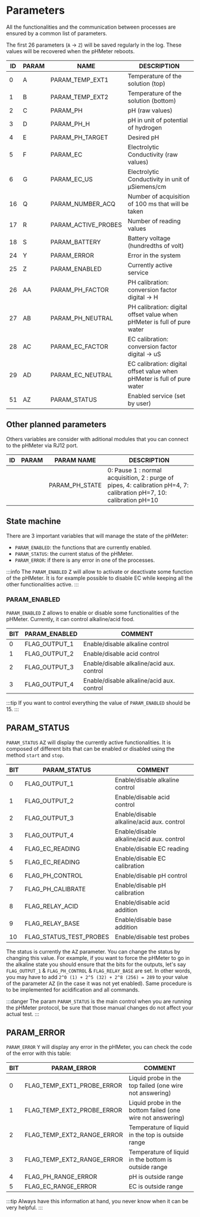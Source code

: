 # Parameters

All the functionalities and the communication between processes are ensured by a common list of parameters.

The first 26 parameters (`A` -> `Z`) will be saved regularly in the log. These values will be recovered when the pHMeter reboots.

| ID  | PARAM | NAME                | DESCRIPTION                                                             |
| --- | ----- | ------------------- | ----------------------------------------------------------------------- |
| 0   | A     | PARAM_TEMP_EXT1     | Temperature of the solution (top)                                       |
| 1   | B     | PARAM_TEMP_EXT2     | Temperature of the solution (bottom)                                    |
| 2   | C     | PARAM_PH            | pH (raw values)                                                         |
| 3   | D     | PARAM_PH_H          | pH in unit of potential of hydrogen                                     |
| 4   | E     | PARAM_PH_TARGET     | Desired pH                                                              |
| 5   | F     | PARAM_EC            | Electrolytic Conductivity (raw values)                                  |
| 6   | G     | PARAM_EC_US         | Electrolytic Conductivity in unit of &mu;Siemens/cm                     |
| 16  | Q     | PARAM_NUMBER_ACQ    | Number of acquisition of 100 ms that will be taken                      |
| 17  | R     | PARAM_ACTIVE_PROBES | Number of reading values                                                |
| 18  | S     | PARAM_BATTERY       | Battery voltage (hundredths of volt)                                    |
| 24  | Y     | PARAM_ERROR         | Error in the system                                                     |
| 25  | Z     | PARAM_ENABLED       | Currently active service                                                |
| 26  | AA    | PARAM_PH_FACTOR     | PH calibration: conversion factor digital -> H                          |
| 27  | AB    | PARAM_PH_NEUTRAL    | PH calibration: digital offset value when pHMeter is full of pure water |
| 28  | AC    | PARAM_EC_FACTOR     | EC calibration: conversion factor digital -> uS                         |
| 29  | AD    | PARAM_EC_NEUTRAL    | EC calibration: digital offset value when pHMeter is full of pure water |
| 51  | AZ    | PARAM_STATUS        | Enabled service (set by user)                                           |

## Other planned parameters

Others variables are consider with aditional modules that you can connect to the pHMeter via RJ12 port.

| ID  | PARAM | PARAM NAME     | DESCRIPTION                                                                                                          |
| --- | ----- | -------------- | -------------------------------------------------------------------------------------------------------------------- |
|     |       | PARAM_PH_STATE | 0: Pause 1 : normal acquisition, 2 : purge of pipes, 4: calibration pH=4, 7: calibration pH=7, 10: calibration pH=10 |

## State machine

There are 3 important variables that will manage the state of the pHMeter:

- `PARAM_ENABLED`: the functions that are currently enabled.
- `PARAM_STATUS`: the current status of the pHMeter.
- `PARAM_ERROR`: if there is any error in one of the processes.

:::info
The `PARAM_ENABLED` <kbd>Z</kbd> will allow to activate or deactivate some function of the pHMeter. It is for example possible to disable EC while keeping all the other functionalities active.
:::

### PARAM_ENABLED

`PARAM_ENABLED` <kbd>Z</kbd> allows to enable or disable some functionalities of the pHMeter. Currently, it can control alkaline/acid food.

| BIT | PARAM_ENABLED | COMMENT                                   |
| --- | ------------- | ----------------------------------------- |
| 0   | FLAG_OUTPUT_1 | Enable/disable alkaline control           |
| 1   | FLAG_OUTPUT_2 | Enable/disable acid control               |
| 2   | FLAG_OUTPUT_3 | Enable/disable alkaline/acid aux. control |
| 3   | FLAG_OUTPUT_4 | Enable/disable alkaline/acid aux. control |

:::tip
If you want to control everything the value of `PARAM_ENABLED` should be 15.
:::

## PARAM_STATUS

`PARAM_STATUS` <kbd>AZ</kbd> will display the currently active functionalities. It is composed of different bits that can be enabled or disabled using the method `start` and `stop`.

| BIT | PARAM_STATUS            | COMMENT                                   |
| --- | ----------------------- | ----------------------------------------- |
| 0   | FLAG_OUTPUT_1           | Enable/disable alkaline control           |
| 1   | FLAG_OUTPUT_2           | Enable/disable acid control               |
| 2   | FLAG_OUTPUT_3           | Enable/disable alkaline/acid aux. control |
| 3   | FLAG_OUTPUT_4           | Enable/disable alkaline/acid aux. control |
| 4   | FLAG_EC_READING         | Enable/disable EC reading                 |
| 5   | FLAG_EC_READING         | Enable/disable EC calibration             |
| 6   | FLAG_PH_CONTROL         | Enable/disable pH control                 |
| 7   | FLAG_PH_CALIBRATE       | Enable/disable pH calibration             |
| 8   | FLAG_RELAY_ACID         | Enable/disable acid addition              |
| 9   | FLAG_RELAY_BASE         | Enable/disable base addition              |
| 10  | FLAG_STATUS_TEST_PROBES | Enable/disable test probes                |

The status is currently the <kbd>AZ</kbd> parameter. You can change the status by changing this value. For example, if you want to force the pHMeter to go in the alkaline state you should ensure that the bits for the outputs, let's say `FLAG_OUTPUT_1` & `FLAG_PH_CONTROL` & `FLAG_RELAY_BASE` are set. In other words, you may have to add `2^0 (1) + 2^5 (32) + 2^8 (256) = 289` to your value of the parameter <kbd>AZ</kbd> (in the case it was not yet enabled). Same procedure is to be implemented for acidification and all commands.

:::danger
The param `PARAM_STATUS` is the main control when you are running the pHMeter protocol, be sure that those manual changes do not affect your actual test.
:::

## PARAM_ERROR

`PARAM_ERROR` <kbd>Y</kbd> will display any error in the pHMeter, you can check the code of the error with this table:

| BIT | PARAM_ERROR                | COMMENT                                                    |
| --- | -------------------------- | ---------------------------------------------------------- |
| 0   | FLAG_TEMP_EXT1_PROBE_ERROR | Liquid probe in the top failed (one wire not answering)    |
| 1   | FLAG_TEMP_EXT2_PROBE_ERROR | Liquid probe in the bottom failed (one wire not answering) |
| 2   | FLAG_TEMP_EXT2_RANGE_ERROR | Temperature of liquid in the top is outside range          |
| 3   | FLAG_TEMP_EXT2_RANGE_ERROR | Temperature of liquid in the bottom is outside range       |
| 4   | FLAG_PH_RANGE_ERROR        | pH is outside range                                        |
| 5   | FLAG_EC_RANGE_ERROR        | EC is outside range                                        |

:::tip
Always have this information at hand, you never know when it can be very helpful.
:::
